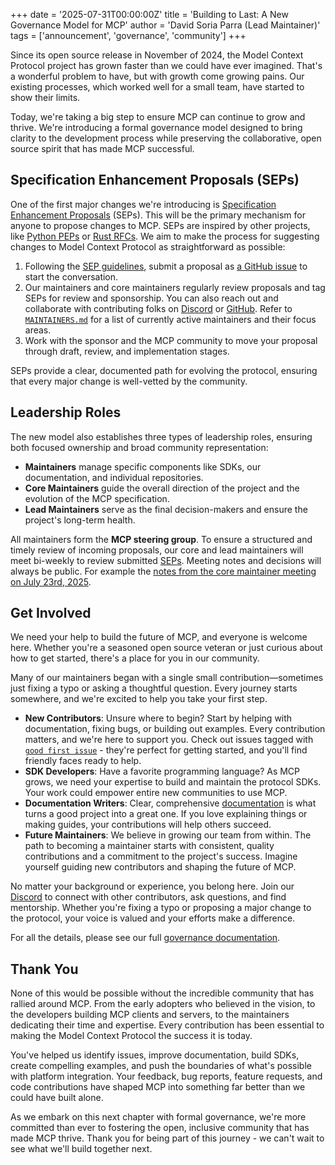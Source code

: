 +++
date = '2025-07-31T00:00:00Z'
title = 'Building to Last: A New Governance Model for MCP'
author = 'David Soria Parra (Lead Maintainer)'
tags = ['announcement', 'governance', 'community']
+++

Since its open source release in November of 2024, the Model Context Protocol project has grown faster than we could have ever imagined. That's a wonderful problem to have, but with growth come growing pains. Our existing processes, which worked well for a small team, have started to show their limits.

Today, we're taking a big step to ensure MCP can continue to grow and thrive. We're introducing a formal governance model designed to bring clarity to the development process while preserving the collaborative, open source spirit that has made MCP successful.

## Specification Enhancement Proposals (SEPs)

One of the first major changes we're introducing is [Specification Enhancement Proposals](https://modelcontextprotocol.io/community/sep-guidelines) (SEPs). This will be the primary mechanism for anyone to propose changes to MCP. SEPs are inspired by other projects, like [Python PEPs](https://peps.python.org/) or [Rust RFCs](https://github.com/rust-lang/rfcs). We aim to make the process for suggesting changes to Model Context Protocol as straightforward as possible:

1. Following the [SEP guidelines](https://modelcontextprotocol.io/community/sep-guidelines), submit a proposal as [a GitHub issue](https://github.com/modelcontextprotocol/modelcontextprotocol/issues) to start the conversation.
2. Our maintainers and core maintainers regularly review proposals and tag SEPs for review and sponsorship. You can also reach out and collaborate with contributing folks on [Discord](https://discord.gg/6CSzBmMkjX) or [GitHub](https://github.com/modelcontextprotocol/modelcontextprotocol). Refer to [`MAINTAINERS.md`](https://github.com/modelcontextprotocol/modelcontextprotocol/blob/main/MAINTAINERS.md) for a list of currently active maintainers and their focus areas.
3. Work with the sponsor and the MCP community to move your proposal through draft, review, and implementation stages.

SEPs provide a clear, documented path for evolving the protocol, ensuring that every major change is well-vetted by the community.

## Leadership Roles

The new model also establishes three types of leadership roles, ensuring both focused ownership and broad community representation:

- **Maintainers** manage specific components like SDKs, our documentation, and individual repositories.
- **Core Maintainers** guide the overall direction of the project and the evolution of the MCP specification.
- **Lead Maintainers** serve as the final decision-makers and ensure the project's long-term health.

All maintainers form the **MCP steering group**. To ensure a structured and timely review of incoming proposals, our core and lead maintainers will meet bi-weekly to review submitted [SEPs](#specification-enhancement-proposals-seps). Meeting notes and decisions will always be public. For example the [notes from the core maintainer meeting on July 23rd, 2025](https://github.com/modelcontextprotocol/modelcontextprotocol/issues/1061).

## Get Involved

We need your help to build the future of MCP, and everyone is welcome here. Whether you're a seasoned open source veteran or just curious about how to get started, there's a place for you in our community.

Many of our maintainers began with a single small contribution—sometimes just fixing a typo or asking a thoughtful question. Every journey starts somewhere, and we're excited to help you take your first step.

- **New Contributors**: Unsure where to begin? Start by helping with documentation, fixing bugs, or building out examples. Every contribution matters, and we're here to support you. Check out issues tagged with [`good first issue`](https://github.com/modelcontextprotocol/modelcontextprotocol/issues?q=is%3Aissue%20state%3Aopen%20label%3A%22good%20first%20issue%22) - they're perfect for getting started, and you'll find friendly faces ready to help.
- **SDK Developers**: Have a favorite programming language? As MCP grows, we need your expertise to build and maintain the protocol SDKs. Your work could empower entire new communities to use MCP.
- **Documentation Writers**: Clear, comprehensive [documentation](https://modelcontextprotocol.io/introduction) is what turns a good project into a great one. If you love explaining things or making guides, your contributions will help others succeed.
- **Future Maintainers**: We believe in growing our team from within. The path to becoming a maintainer starts with consistent, quality contributions and a commitment to the project's success. Imagine yourself guiding new contributors and shaping the future of MCP.

No matter your background or experience, you belong here. Join our [Discord](https://discord.gg/6CSzBmMkjX) to connect with other contributors, ask questions, and find mentorship. Whether you're fixing a typo or proposing a major change to the protocol, your voice is valued and your efforts make a difference.

For all the details, please see our full [governance documentation](https://modelcontextprotocol.io/community/governance).

## Thank You

None of this would be possible without the incredible community that has rallied around MCP. From the early adopters who believed in the vision, to the developers building MCP clients and servers, to the maintainers dedicating their time and expertise. Every contribution has been essential to making the Model Context Protocol the success it is today.

You've helped us identify issues, improve documentation, build SDKs, create compelling examples, and push the boundaries of what's possible with platform integration. Your feedback, bug reports, feature requests, and code contributions have shaped MCP into something far better than we could have built alone.

As we embark on this next chapter with formal governance, we're more committed than ever to fostering the open, inclusive community that has made MCP thrive. Thank you for being part of this journey - we can't wait to see what we'll build together next.
